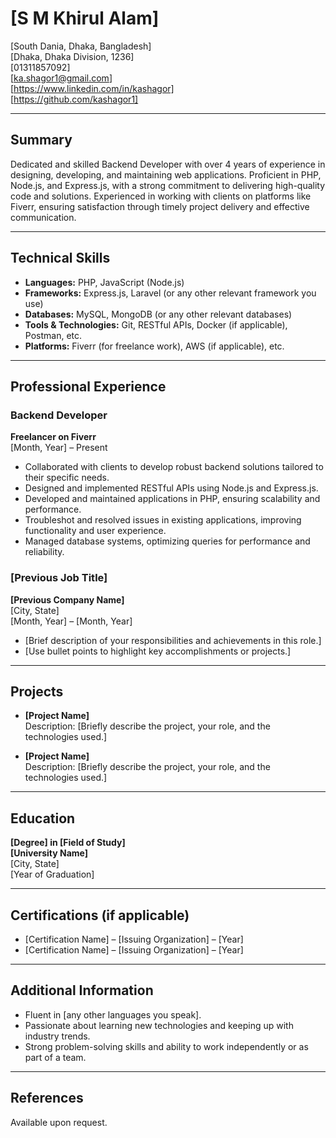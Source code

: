 # [S M Khirul Alam]
[South Dania, Dhaka, Bangladesh]  
[Dhaka, Dhaka Division, 1236]  
[01311857092]  
[ka.shagor1@gmail.com]  
[https://www.linkedin.com/in/kashagor]   
[https://github.com/kashagor1]

---

## Summary

Dedicated and skilled Backend Developer with over 4 years of experience in designing, developing, and maintaining web applications. Proficient in PHP, Node.js, and Express.js, with a strong commitment to delivering high-quality code and solutions. Experienced in working with clients on platforms like Fiverr, ensuring satisfaction through timely project delivery and effective communication.

---

## Technical Skills

- **Languages:** PHP, JavaScript (Node.js)
- **Frameworks:** Express.js, Laravel (or any other relevant framework you use)
- **Databases:** MySQL, MongoDB (or any other relevant databases)
- **Tools & Technologies:** Git, RESTful APIs, Docker (if applicable), Postman, etc.
- **Platforms:** Fiverr (for freelance work), AWS (if applicable), etc.

---

## Professional Experience

### Backend Developer  
**Freelancer on Fiverr**  
[Month, Year] – Present  
- Collaborated with clients to develop robust backend solutions tailored to their specific needs.
- Designed and implemented RESTful APIs using Node.js and Express.js.
- Developed and maintained applications in PHP, ensuring scalability and performance.
- Troubleshot and resolved issues in existing applications, improving functionality and user experience.
- Managed database systems, optimizing queries for performance and reliability.

### [Previous Job Title]  
**[Previous Company Name]**  
[City, State]  
[Month, Year] – [Month, Year]  
- [Brief description of your responsibilities and achievements in this role.]
- [Use bullet points to highlight key accomplishments or projects.]

---

## Projects

- **[Project Name]**  
  Description: [Briefly describe the project, your role, and the technologies used.]

- **[Project Name]**  
  Description: [Briefly describe the project, your role, and the technologies used.]

---

## Education

**[Degree] in [Field of Study]**  
**[University Name]**  
[City, State]  
[Year of Graduation]

---

## Certifications (if applicable)

- [Certification Name] – [Issuing Organization] – [Year]
- [Certification Name] – [Issuing Organization] – [Year]

---

## Additional Information

- Fluent in [any other languages you speak].
- Passionate about learning new technologies and keeping up with industry trends.
- Strong problem-solving skills and ability to work independently or as part of a team.

---

## References

Available upon request.
